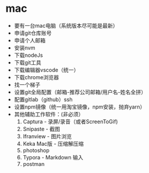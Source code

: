 # mac

- 要有一台mac电脑（系统版本尽可能是最新）
- 申请git仓库账号
- 申请个人邮箱
- 安装nvm
- 下载nodeJs
- 下载git工具
- 下载编辑器vscode（统一）
- 下载chrome浏览器
- 找一个梯子
- 设置git全局配置（邮箱-推荐公司邮箱/用户名-姓名全拼）
- 配置gitlab（github）ssh
- 设置npm镜像（统一用淘宝镜像，npm安装，抛弃yarn）
- 其他辅助工作软件：(非必须）
  1. Captura - 录屏/录音（或者ScreenToGif)
  2. Snipaste - 截图
  3. Ifranview - 图片浏览
  4. Keka Mac版 - 压缩解压缩
  5. photoshop
  6. Typora - Markdown 输入
  7. postman
